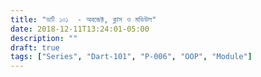 ```yaml
---
title: "ডার্ট ১০১  - অবজেক্ট, ক্লাস ও মডিউল"
date: 2018-12-11T13:24:01-05:00
description: ""
draft: true
tags: ["Series", "Dart-101", "P-006", "OOP", "Module"]
---
```


